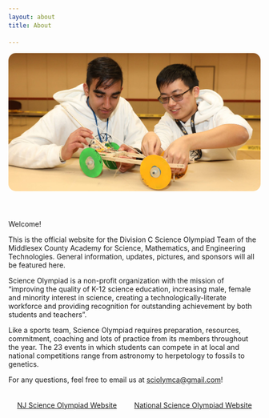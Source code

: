 ```yaml
---
layout: about
title: About

---
```


<div style = "width: 100%; padding-bottom: 40px;">
    <img src ="/assets/images/kevin_amey2.jpg" style = " border-radius: 15px;">
</div>

Welcome!

This is the official website for the Division C Science Olympiad Team of the Middlesex County Academy for Science, Mathematics, and Engineering Technologies. General information, updates, pictures, and sponsors will all be featured here.

Science Olympiad is a non-profit organization with the mission of “improving the quality of K-12 science education, increasing male, female and minority interest in science, creating a technologically-literate workforce and providing recognition for outstanding achievement by both students and teachers”. 

Like a sports team, Science Olympiad requires preparation, resources, commitment, coaching and lots of practice from its members throughout the year. The 23 events in which students can compete in at local and national competitions range from astronomy to herpetology to fossils to genetics. 

For any questions, feel free to email us at <sciolymca@gmail.com>!


<div style = "width: 100%; padding-top: 20px; display: flex; flex-direction: row">
    <div style = "flex-grow: 1; text-align: center;"><a href="http://www.njscienceolympiad.org/" class="btn">NJ Science Olympiad Website</a></div>
    <div style = "flex-grow: 1; text-align: center;"><a href="https://www.soinc.org/" class="btn">National Science Olympiad Website</a></div>
</div>


